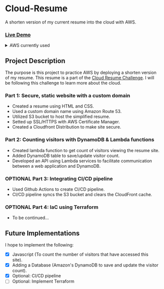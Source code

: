 # Cloud-Resume 
A shorten version of my current resume into the cloud with AWS. 
### [Live Demo](https://han-pham-resume.click/)

<details>
<summary>AWS currently used</summary>
<br>
  <ul>
    <li>Amazon Route 53</li>
    <li>S3</li>
    <li>Certificate Manager</li>
    <li>Cloudfront</li>
    <li>Lambda</li>
    <li>DynamoDB</li>
  <ul>
</details>

## Project Description 
The purpose is this project to practice AWS by deploying a shorten version of my resume. This resume is a part of the [Cloud Resume Challenge](https://cloudresumechallenge.dev/docs/the-challenge/aws/). I will be following this challenge to learn more about the cloud. 
### Part 1: Secure, static website with a custom domain 
- Created a resume using HTML and CSS.
- Used a custom domain name using Amazon Route 53.
- Utilized S3 bucket to host the simplified resume.
- Setted up SSL/HTTPS with AWS Certificate Manager. 
- Created a Cloudfront Distribution to make site secure.
### Part 2: Counting visitors with DynamoDB & Lambda functions
- Created lambda function to get count of visitors viewing the resume site.
- Added DynamoDB table to save/update visitor count.
- Developed an API using Lambda services to facilitate communication between a web application and DynamoDB.
### OPTIONAL Part 3: Integrating CI/CD pipeline 
- Used Github Actions to create CI/CD pipeline.
- CI/CD pipeline syncs the S3 bucket and clears the CloudFront cache.  
### OPTIONAL Part 4: IaC using Terraform
- To be continued...

## Future Implementations 
I hope to implement the following:
- [x] Javascript (To count the number of visitors that have accessed this site).
- [x] Adding a Database (Amazon's DynamoDB to save and update the visitor count).
- [x] Optional: CI/CD pipeline
- [ ] Optional: Implement Terraform  
